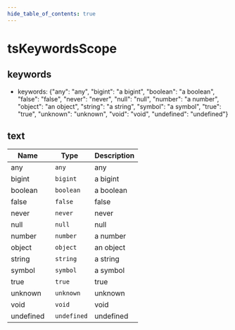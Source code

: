 ```yaml
---
hide_table_of_contents: true
---
```


# tsKeywordsScope

## keywords

-   keywords: {"any": "any", "bigint": "a bigint", "boolean": "a boolean", "false": "false", "never": "never", "null": "null", "number": "a number", "object": "an object", "string": "a string", "symbol": "a symbol", "true": "true", "unknown": "unknown", "void": "void", "undefined": "undefined"}

## text

| Name      | Type         | Description |
| --------- | ------------ | ----------- |
| any       | ` any`       | any         |
| bigint    | ` bigint`    | a bigint    |
| boolean   | ` boolean`   | a boolean   |
| false     | ` false`     | false       |
| never     | ` never`     | never       |
| null      | ` null`      | null        |
| number    | ` number`    | a number    |
| object    | ` object`    | an object   |
| string    | ` string`    | a string    |
| symbol    | ` symbol`    | a symbol    |
| true      | ` true`      | true        |
| unknown   | ` unknown`   | unknown     |
| void      | ` void`      | void        |
| undefined | ` undefined` | undefined   |
